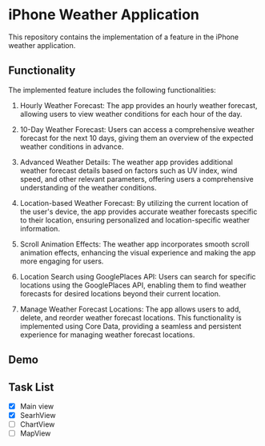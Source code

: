 # iPhone Weather Application

This repository contains the implementation of a feature in the iPhone weather application.

## Functionality

The implemented feature includes the following functionalities:

1. Hourly Weather Forecast: The app provides an hourly weather forecast, allowing users to view weather conditions for each hour of the day.

2. 10-Day Weather Forecast: Users can access a comprehensive weather forecast for the next 10 days, giving them an overview of the expected weather conditions in advance.

3. Advanced Weather Details: The weather app provides additional weather forecast details based on factors such as UV index, wind speed, and other relevant parameters, offering users a comprehensive understanding of the weather conditions.

4. Location-based Weather Forecast: By utilizing the current location of the user's device, the app provides accurate weather forecasts specific to their location, ensuring personalized and location-specific weather information.

5. Scroll Animation Effects: The weather app incorporates smooth scroll animation effects, enhancing the visual experience and making the app more engaging for users.

6. Location Search using GooglePlaces API: Users can search for specific locations using the GooglePlaces API, enabling them to find weather forecasts for desired locations beyond their current location.

7. Manage Weather Forecast Locations: The app allows users to add, delete, and reorder weather forecast locations. This functionality is implemented using Core Data, providing a seamless and persistent experience for managing weather forecast locations.

## Demo 


## Task List

- [x] Main view 
- [x] SearhView 
- [ ] ChartView 
- [ ] MapView 
